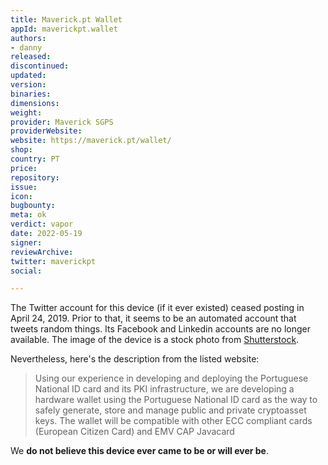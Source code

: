 ```yaml
---
title: Maverick.pt Wallet
appId: maverickpt.wallet
authors:
- danny
released: 
discontinued: 
updated: 
version: 
binaries: 
dimensions: 
weight: 
provider: Maverick SGPS
providerWebsite: 
website: https://maverick.pt/wallet/
shop: 
country: PT
price: 
repository: 
issue: 
icon: 
bugbounty: 
meta: ok
verdict: vapor
date: 2022-05-19
signer: 
reviewArchive: 
twitter: maverickpt
social: 

---
```


The Twitter account for this device (if it ever existed) ceased posting in April 24, 2019. Prior to that, it seems to be an automated account that tweets random things. Its Facebook and Linkedin accounts are no longer available. The image of the device is a stock photo from [Shutterstock](https://www.shutterstock.com/image-photo/zagreb-croatia-circa-october-2015-close-345116411).

Nevertheless, here's the description from the listed website: 

> Using our experience in developing and deploying the Portuguese National ID card and its PKI infrastructure, we are developing a hardware wallet using the Portuguese National ID card as the way to safely generate, store and manage public and private cryptoasset keys. The wallet will be compatible with other ECC compliant cards (European Citizen Card) and EMV CAP Javacard

We **do not believe this device ever came to be or will ever be**. 